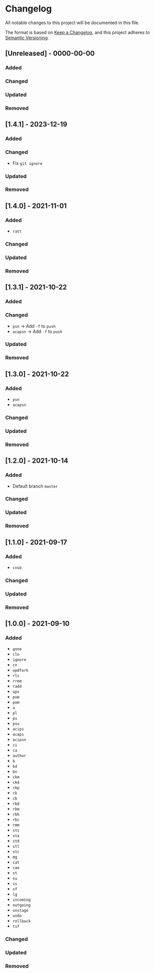 # Changelog

All notable changes to this project will be documented in this file.

The format is based on [Keep a Changelog](https://keepachangelog.com/en/1.0.0/),
and this project adheres to [Semantic Versioning](https://semver.org/spec/v2.0.0.html).

## [Unreleased] - 0000-00-00

### Added

### Changed

### Updated

### Removed

## [1.4.1] - 2023-12-19

### Added

### Changed

- Fix `git ignore`

### Updated

### Removed

## [1.4.0] - 2021-11-01

### Added

- `ratt`

### Changed

### Updated

### Removed

## [1.3.1] - 2021-10-22

### Added

### Changed

- `psn` -> Add `-f` to `push`
- `acapsn` -> Add `-f` to `push`

### Updated

### Removed

## [1.3.0] - 2021-10-22

### Added

- `psn`
- `acapsn`

### Changed

### Updated

### Removed

## [1.2.0] - 2021-10-14

### Added

- Default branch `master`

### Changed

### Updated

### Removed

## [1.1.0] - 2021-09-17

### Added

- `cnsb`

### Changed

### Updated

### Removed

## [1.0.0] - 2021-09-10

### Added

- `gone`
- `cln`
- `ignore`
- `cn`
- `updfork`
- `rls`
- `rrem`
- `radd`
- `ups`
- `pum`
- `pom`
- `a`
- `pl`
- `ps`
- `psu`
- `acips`
- `acaps`
- `acipsn`
- `ci`
- `ca`
- `author`
- `b`
- `bd`
- `bn`
- `ckm`
- `ckd`
- `ckp`
- `ck`
- `cb`
- `rbd`
- `rbm`
- `rbh`
- `rbc`
- `rmm`
- `sts`
- `sta`
- `std`
- `stl`
- `stc`
- `mg`
- `cat`
- `cao`
- `st`
- `su`
- `ss`
- `sf`
- `lg`
- `incoming`
- `outgoing`
- `unstage`
- `undo`
- `rollback`
- `tsf`

### Changed

### Updated

### Removed
